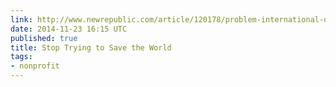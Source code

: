 ```yaml
---
link: http://www.newrepublic.com/article/120178/problem-international-development-and-plan-fix-it
date: 2014-11-23 16:15 UTC
published: true
title: Stop Trying to Save the World
tags:
- nonprofit
---
```



